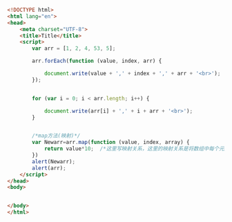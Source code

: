 
<BlogInfo title="43.forEach循环" author="白日梦想猿" pv=0 read_times=0 pre_cost_time=0分32秒 category="js学习" tag_list="['js学习']" create_time="2020.08.30 11:07:33" update_time="2020.08.30 11:49:05" />

```html
<!DOCTYPE html>
<html lang="en">
<head>
    <meta charset="UTF-8">
    <title>Title</title>
    <script>
        var arr = [1, 2, 4, 53, 5];

        arr.forEach(function (value, index, arr) {

            document.write(value + ',' + index + ',' + arr + '<br>');
        });


        for (var i = 0; i < arr.length; i++) {

            document.write(arr[i] + ',' + i + arr + '<br>');            
        }


        /*map方法(映射)*/
        var Newarr=arr.map(function (value, index, array) {
            return value*10;  /*这里写映射关系，这里的映射关系是将数组中每个元素扩大10倍*/
        })
        alert(Newarr);
        alert(arr);
    </script>
</head>
<body>


</body>
</html>
```
